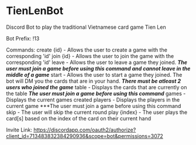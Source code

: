 # TienLenBot
Discord Bot to play the traditional Vietnamese card game Tien Len

Bot Prefix: !13

Commands:
create {id} - Allows the user to create a game with the corresponding 'id'
join {id}   - Allows the user to join the game with the corresponding 'id'
leave   - Allows the user to leave a game they joined. ***The user must join a game before using this command and cannot leave in the middle of a game***
start   - Allows the user to start a game they joined. The bot will DM you the cards that are in your hand. ***There must be atleast 2 users who joined the game***
table   - Displays the cards that are currently on the table ***The user must join a game before using this command***
games   - Displays the current games created
players - Displays the players in the current game ***The user must join a game before using this command
skip    - The user will skip the current round
play {index} - The user plays the card[s] based on the index of the card on their current hand

Invite Link:
https://discordapp.com/oauth2/authorize?client_id=713483832384290936&scope=bot&permissions=3072
